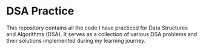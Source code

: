 # **DSA Practice**

This repository contains all the code I have practiced for Data Structures and Algorithms (DSA).
It serves as a collection of various DSA problems and their solutions implemented during my learning journey.